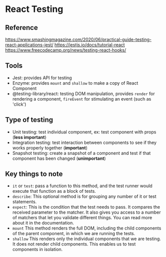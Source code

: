 # React Testing

## Reference

<https://www.smashingmagazine.com/2020/06/practical-guide-testing-react-applications-jest/>
<https://jestjs.io/docs/tutorial-react>
<https://www.freecodecamp.org/news/testing-react-hooks/>

## Tools

- Jest: provides API for testing
- Enzyme: provides `mount` and `shallow` to make a copy of React Component
- @testing-library/react: testing DOM manipulation, provides `render` for rendering a component, `fireEvent` for stimulating an event (such as 'click')

## Type of testing

- Unit testing: test individual component, ex: test component with props (**less important**)
- Integration testing: test interaction between components to see if they works properly together (**important**)
- Snapshot testing: create a snapshot of a component and test if that component has been changed (**unimportant**)

## Key things to note

- `it` or `test`: pass a function to this method, and the test runner would execute that function as a block of tests.
- `describe`: This optional method is for grouping any number of it or test statements.
- `expect`: This is the condition that the test needs to pass. It compares the received parameter to the matcher. It also gives you access to a number of matchers that let you validate different things. You can read more about it in the documentation.
- `mount` This method renders the full DOM, including the child components of the parent component, in which we are running the tests.
- `shallow` This renders only the individual components that we are testing. It does not render child components. This enables us to test components in isolation.
